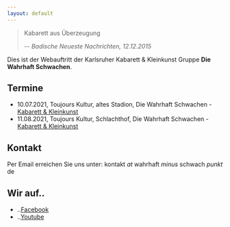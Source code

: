 ```yaml
---
layout: default
---
```


>Kabarett aus Überzeugung
>
> -- <cite>Badische Neueste Nachrichten, 12.12.2015</cite>

Dies ist der Webauftritt der Karlsruher Kabarett & Kleinkunst Gruppe **Die Wahrhaft Schwachen**.

## Termine

* 10.07.2021, Toujours Kultur, altes Stadion, Die Wahrhaft Schwachen - [Kabarett & Kleinkunst](https://www.toujours-kultur.de/programm-gesamt/die-wahrhaft-schwachen-akk)
* 11.08.2021, Toujours Kultur, Schlachthof, Die Wahrhaft Schwachen - [Kabarett & Kleinkunst](https://www.toujours-kultur.de/programm-gesamt/die-wahrhaft-schwachen-kabarett-und-kleinkunst)

## Kontakt

Per Email erreichen Sie uns unter:
kontakt *at* wahrhaft *minus* schwach *punkt* de

## Wir auf..

* ..[Facebook](https://www.facebook.com/diewahrhaftschwachen)
* ..[Youtube](https://www.youtube.com/channel/UCUGTISDvY5PBIDK0J_-zrCQ)
